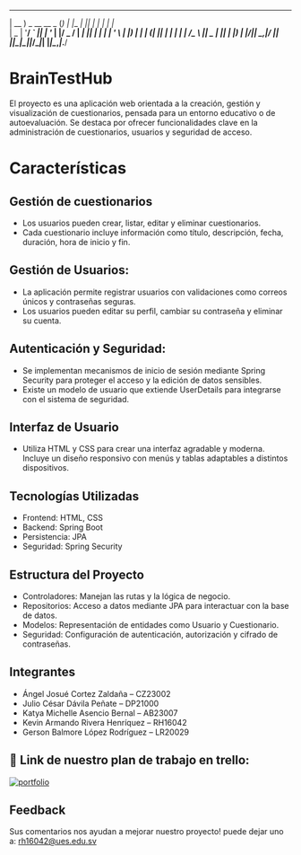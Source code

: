 
  _____            _      _____         _   _   _       _     
  | __ ) _ __ __ _ (_)_ _|_   _|__  ___| |_| | | |_   _| |__  
  |  _ \| '__/ _` || | '_ \| |/ _ \/ __| __| |_| | | | | '_ \ 
  | |_) | | | (_| || | | | | |  __/\__ \ |_|  _  | |_| | |_) |
  |____/|_|  \__,_|/ |_| |_|_|\___||___/\__|_| |_|\__,_|_.__/ 
                




# BrainTestHub

El proyecto es una aplicación web orientada a la creación, gestión y visualización de cuestionarios, pensada para un entorno educativo o de autoevaluación. Se destaca por ofrecer funcionalidades clave en la administración de cuestionarios, usuarios y seguridad de acceso.

# Características

## Gestión de cuestionarios

+ Los usuarios pueden crear, listar, editar y eliminar cuestionarios. 
+ Cada cuestionario incluye información como título, descripción, fecha, duración, hora de inicio y fin.

## Gestión de Usuarios:

+ La aplicación permite registrar usuarios con validaciones como correos únicos y contraseñas seguras.
+ Los usuarios pueden editar su perfil, cambiar su contraseña y eliminar su cuenta.

## Autenticación y Seguridad:

+ Se implementan mecanismos de inicio de sesión mediante Spring Security para proteger el acceso y la  edición de datos sensibles.
+ Existe un modelo de usuario que extiende UserDetails para integrarse con el sistema de seguridad.

## Interfaz de Usuario

+ Utiliza HTML y CSS para crear una interfaz agradable y moderna. Incluye un diseño responsivo con menús y tablas adaptables a distintos dispositivos.

## Tecnologías Utilizadas

+ Frontend: HTML, CSS
+ Backend: Spring Boot
+ Persistencia: JPA
+ Seguridad: Spring Security

## Estructura del Proyecto

+ Controladores: Manejan las rutas y la lógica de negocio.
+ Repositorios: Acceso a datos mediante JPA para interactuar con la base de datos.
+ Modelos: Representación de entidades como Usuario y Cuestionario.
+ Seguridad: Configuración de autenticación, autorización y cifrado de contraseñas.

## Integrantes

+ Ángel Josué Cortez Zaldaña – CZ23002
+ Julio César Dávila Peñate – DP21000
+ Katya Michelle Asencio Bernal – AB23007
+ Kevin Armando Rivera Henríquez – RH16042
+ Gerson Balmore López Rodríguez – LR20029

## 🔗 Link de nuestro plan de trabajo en trello:
[![portfolio](https://cdn-icons-png.flaticon.com/128/2111/2111681.png)](https://trello.com/invite/b/67eccfa8cea3c48b9c9dcad3/ATTI6475e72e5dcbab933e08bd245e08657bB73ECD59/herramienta-de-evaluacion-formativa-interactiva/)


## Feedback

Sus comentarios nos ayudan a mejorar nuestro proyecto! puede dejar uno a: rh16042@ues.edu.sv

